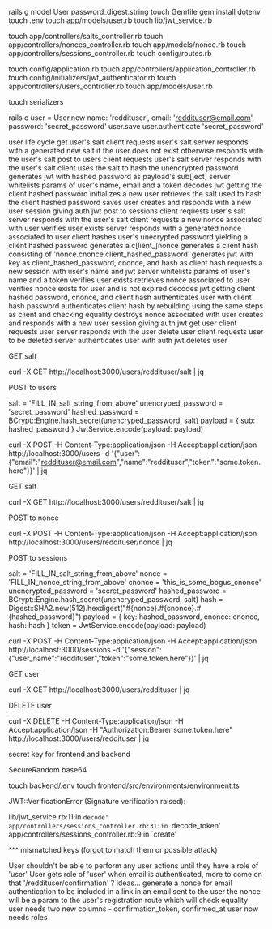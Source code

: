 <!-- rails g model User name:string email:string password_digest:string -->
rails g model User password_digest:string
touch Gemfile <!-- bcrypt and dotenv-rails -->
gem install dotenv
touch .env
touch app/models/user.rb
touch lib/jwt_service.rb

touch app/controllers/salts_controller.rb
touch app/controllers/nonces_controller.rb
touch app/models/nonce.rb
touch app/controllers/sessions_controller.rb
touch config/routes.rb

touch config/application.rb
touch app/controllers/application_controller.rb
touch config/initializers/jwt_authenticator.rb
touch app/controllers/users_controller.rb <!-- line 2 -->
touch app/models/user.rb

touch serializers

rails c
user = User.new name: 'reddituser', email: 'reddituser@email.com', password: 'secret_password'
user.save
user.authenticate 'secret_password'

user life cycle
  get user's salt
    client
      requests user's salt
    server
      responds with a generated new salt if the user does not exist
      otherwise responds with the user's salt
  post to users
    client
      requests user's salt
    server
      responds with the user's salt
    client
      uses the salt to hash the unencrypted password
      generates jwt with hashed password as payload's sub[ject]
    server
      whitelists params of user's name, email and a token
      decodes jwt getting the client hashed password
      initializes a new user
      retrieves the salt used to hash the client hashed password
      saves user
      creates and responds with a new user session giving auth jwt
  post to sessions
    client
      requests user's salt
    server
      responds with the user's salt
    client
      requests a new nonce associated with user
        verifies user exists
    server
      responds with a generated nonce associated to user
    client
      hashes user's unecrypted password yielding a client hashed password
      generates a c[lient_]nonce
      generates a client hash consisting of 'nonce.cnonce.client_hashed_password'
      generates jwt with key as client_hashed_password, cnonce, and hash as client hash
      requests a new session with user's name and jwt
    server
      whitelists params of user's name and a token
        verifies user exists
      retrieves nonce associated to user
        verifies nonce exists for user and is not expired
      decodes jwt getting client hashed password, cnonce, and client hash
        authenticates user with client hash password
        authenticates client hash by rebuilding using the same steps as client and checking equality
        destroys nonce associated with user
      creates and responds with a new user session giving auth jwt
  get user
    client
      requests user
    server
      responds with the user
  delete user
    client
      requests user to be deleted
    server
      authenticates user with auth jwt
      deletes user

GET salt

curl -X GET http://localhost:3000/users/reddituser/salt | jq

POST to users

salt = 'FILL_IN_salt_string_from_above'
unencryped_password = 'secret_password'
hashed_password = BCrypt::Engine.hash_secret(unencryped_password, salt)
payload = { sub: hashed_password }
JwtService.encode(payload: payload)

curl -X POST -H Content-Type:application/json -H Accept:application/json http://localhost:3000/users -d '{"user":{"email":"reddituser@email.com","name":"reddituser","token":"some.token.here"}}' | jq

GET salt

curl -X GET http://localhost:3000/users/reddituser/salt | jq

POST to nonce

curl -X POST -H Content-Type:application/json -H Accept:application/json http://localhost:3000/users/reddituser/nonce | jq

POST to sessions

salt = 'FILL_IN_salt_string_from_above'
nonce = 'FILL_IN_nonce_string_from_above'
cnonce = 'this_is_some_bogus_cnonce'
unencrypted_password = 'secret_password'
hashed_password = BCrypt::Engine.hash_secret(unencryped_password, salt)
hash = Digest::SHA2.new(512).hexdigest("#{nonce}.#{cnonce}.#{hashed_password}")
payload = { key: hashed_password, cnonce: cnonce, hash: hash }
token = JwtService.encode(payload: payload)

curl -X POST -H Content-Type:application/json -H Accept:application/json http://localhost:3000/sessions -d '{"session":{"user_name":"reddituser","token":"some.token.here"}}' | jq

GET user

curl -X GET http://localhost:3000/users/reddituser | jq

DELETE user

curl -X DELETE -H Content-Type:application/json -H Accept:application/json -H "Authorization:Bearer some.token.here" http://localhost:3000/users/reddituser | jq



secret key for frontend and backend

SecureRandom.base64

touch backend/.env
touch frontend/src/environments/environment.ts

JWT::VerificationError (Signature verification raised):

lib/jwt_service.rb:11:in `decode'
app/controllers/sessions_controller.rb:31:in `decode_token'
app/controllers/sessions_controller.rb:9:in `create'

^^^ mismatched keys (forgot to match them or possible attack)



User shouldn't be able to perform any user actions until they have a role of 'user'
User gets role of 'user' when email is authenticated, more to come on that '/reddituser/confirmation' ?
ideas...
generate a nonce for email authentication to be included in a link in an email sent to the user
the nonce will be a param to the user's registration route which will check equality
user needs two new columns - confirmation_token, confirmed_at
user now needs roles
